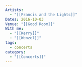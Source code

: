 ```yaml
---
Artists:
  - "[[Francis and the Lights]]"
Dates: 2016-10-03
Venue: "[[Good Room]]"
With me:
  - "[[Kerry]]"
  - "[[Wenzel]]"
tags:
  - concerts
category:
  - "[[Concerts]]"
---
```

